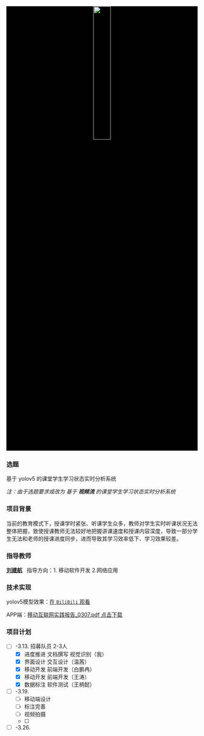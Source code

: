
<div align=center style="width:100%;background:black">
<img src = "./Figures/yolo.png" width=30%>
</div>

### 选题

基于 yolov5 的课堂学生学习状态实时分析系统

*注：由于选题要求或改为 基于 **视频流** 的课堂学生学习状态实时分析系统*

### 项目背景

当前的教育模式下，授课学时紧张、听课学生众多，教师对学生实时听课状况无法整体把握，致使授课教师无法较好地把握讲课速度和授课内容深度，导致一部分学生无法和老师的授课进度同步，进而导致其学习效率低下、学习效果较差。


### 指导教师

<a href="http://computer.upc.edu.cn/2017/0313/c6289a103903/page.htm">**刘建航**</a> &nbsp; 指导方向：1. 移动软件开发 2.网络应用 

### 技术实现

yolov5模型效果：<a href="https://www.bilibili.com/video/BV19M411i7Jp/?share_source=copy_web&vd_source=5ada95d6193fb15a68d8bea59778c362">在 `BiliBili` 观看</a>

APP端：<a href="./Files/移动互联网实践报告_0307.pdf">移动互联网实践报告_0307.pdf 点击下载</a>

### 项目计划

- [ ] -3.13. 招募队员 2-3人
  - [x] 进度推进 文档撰写 视觉识别（我）
  - [x] 界面设计 交互设计（温茜）
  - [x] 移动开发 前端开发（白鹏冉）
  - [x] 移动开发 前端开发（王涛）
  - [x] 数据标注 软件测试（王柄懿）
- [ ] -3.19. 
  - [ ] 移动端设计
  - [ ] 标注完善
  - [ ] 视频拍摄
  - [ ] 
- [ ] -3.26. 